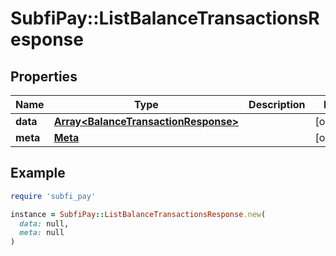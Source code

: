 # SubfiPay::ListBalanceTransactionsResponse

## Properties

| Name | Type | Description | Notes |
| ---- | ---- | ----------- | ----- |
| **data** | [**Array&lt;BalanceTransactionResponse&gt;**](BalanceTransactionResponse.md) |  | [optional] |
| **meta** | [**Meta**](Meta.md) |  | [optional] |

## Example

```ruby
require 'subfi_pay'

instance = SubfiPay::ListBalanceTransactionsResponse.new(
  data: null,
  meta: null
)
```


